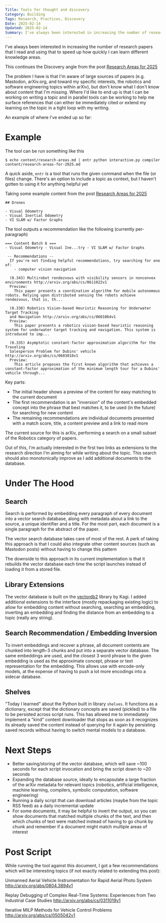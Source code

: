```yaml
---
Title: Tools for thought and discovery
Category: Building
Tags: Research, Practices, Discovery
Date: 2025-02-14
Updated: 2025-02-14
Summary: I've always been interested in increasing the number of research papers that I read and using that to speed up how quickly I can learn different knowledge areas. The problem I have is that I'm aware of large sources of papers (e.g. Mastodon, arXiv.org, and toward my specific interests, the robotics and software engineering topics within arXiv), but don't know what I don't know about content that I'm missing. Where I'd like to end up is that I can be working on writing a topic and in parallel tools can be working to help me surface references that can either be immediately cited or extend my learning on the topic in a tight loop with my writing.
---
```


I've always been interested in increasing the number of research papers that I
read and using that to speed up how quickly I can learn different knowledge
areas.

This continues the Discovery angle from the post 
[Research Areas for 2025](blog/research-areas-for-2025.html)

The problem I have is that I'm aware of large sources of papers (e.g. Mastodon,
arXiv.org, and toward my specific interests, the robotics and software
engineering topics within arXiv), but don't know what I don't know about
content that I'm missing. Where I'd like to end up is that I can be working on
writing a topic and in parallel tools can be working to help me surface
references that can either be immediately cited or extend my learning on the
topic in a tight loop with my writing.

An example of where I've ended up so far:

# Example

The tool can be run something like this

    $ echo content/research-areas.md | entr python interactive.py compiler content/research-areas-for-2025.md 

A quick aside, `entr` is a tool that runs the given command when the file (or
files) change.  There's an option to include a topic as context, but I haven't
gotten to using it for anything helpful yet

Taking some example content from the post
[Research Areas for 2025](blog/research-areas-for-2025.html)

    ## Drones
    
    - Visual Odometry
    - Visual Inertial Odometry
    - VI SLAM w/ Factor Graphs

The tool outputs a recommendation like the following (currently per-paragraph)

    === Content Batch 6 ===
    - Visual Odometry - Visual Ine...try - VI SLAM w/ Factor Graphs
    
     -- Recommendations --
      If you're not finding helpful recommendations, try searching for one of:
        - computer vision navigation
    
      (0.343) Multirobot rendezvous with visibility sensors in nonconvex environments http://arxiv.org/abs/cs/0611022v1
      Preview:
        This paper presents a coordination algorithm for mobile autonomous robots. Relying upon distributed sensing the robots achieve rendezvous, that is, th...
    
      (0.338) Robotics Vision-based Heuristic Reasoning for Underwater Target Tracking
      and Navigation http://arxiv.org/abs/cs/0601064v1
      Preview:
        This paper presents a robotics vision-based heuristic reasoning system for underwater target tracking and navigation. This system is introduced to imp...
    
      (0.335) Asymptotic constant-factor approximation algorithm for the Traveling
      Salesperson Problem for Dubins' vehicle http://arxiv.org/abs/cs/0603010v1
      Preview:
        This article proposes the first known algorithm that achieves a constant-factor approximation of the minimum length tour for a Dubins' vehicle through...

Key parts:
- The initial header shows a preview of the content for easy matching to the current document
- The first recommendation is an "inversion" of the content's embedded concept into the phrase that best matches it, to be used (in the future) for searching for new content
- The remaining recommendations are individual documents presented with a match score, title, a content preview and a link to read more

The current source for this is arXiv, performing a search on a small subset of
the Robotics category of papers.

Out of this, I'm actually interested in the first two links as extensions to
the research direction I'm aiming for while writing about the topic. This
search should also monotonically improve as I add additional documents to the
database.

# Under The Hood

## Search

Search is performed by embedding every paragraph of every document into a
vector search database, along with metadata about a link to the source, a
unique identifier and a title. For the most part, each document is a single
paragraph for the abstract of the paper.

The vector search database takes care of most of the rest. A perk of taking
this approach is that I could also integrate other content sources (such as
Mastodon posts) without having to change this pattern

The downside to this approach in its current implementation is that it rebuilds
the vector database each time the script launches instead of loading it from a
stored file.

## Library Extensions

The vector database is built on the
[vectordb2](https://github.com/kagisearch/vectordb) library by Kagi. I added
additional extensions to the interface (mostly repackaging existing logic) to
allow for embedding content without searching, searching an embedding,
inverting an embedding and finding the distance from an embedding to a topic
(really any string).

## Search Recommendation / Embedding Inversion

To invert embeddings and recover a phrase, all document contents are chunked
into length-3 chunks and put into a separate vector database. The same
embeddings are used, and the closest 3 word phrase to the given embedding is
used as the approximate concept, phrase or text representation for the
embedding. This allows use with encode-only models, at the expense of having to
push a lot more encodings into a sidecar database.

## Shelves

"Today I learned" about the Python built in library `shelves`. It functions as
a dictionary, except that the dictionary concepts are saved (pickled) to a file
to be persisted across script runs. This has allowed me to immediately
implement a "kind" content downloader that stops as soon as it recognizes its
already saved the content instead of querying for it again by persisting saved
records without having to switch mental models to a database.

# Next Steps

- Better saving/storing of the vector database, which will save ~100 seconds for each script invocation and bring the script down to ~20 seconds
- Expanding the database source, ideally to encapsulate a large fraction of the arXiv metadata for relevant topics (robotics, artificial intelligence, machine learning, compilers, symbolic computation, software engineering)
- Running a daily script that can download articles (maybe from the topic RSS feed) as a daily incremental update
- For some documents, it may be helpful to invert the output, so you can show documents that matched multiple chunks of the text, and then which chunks of text were matched instead of having to go chunk by chunk and remember if a document might match multiple areas of interest

# Post Script

While running the tool against this document, I got a few recommendations which
will be interesting topics (if not exactly related to extending this post):

Unmanned Aerial Vehicle Instrumentation for Rapid Aerial Photo System http://arxiv.org/abs/0804.3894v1

Replay Debugging of Complex Real-Time Systems: Experiences from Two Industrial Case Studies http://arxiv.org/abs/cs/0311019v1

Iterative MILP Methods for Vehicle Control Problems http://arxiv.org/abs/cs/0505042v1


